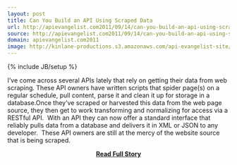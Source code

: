 ```yaml
---
layout: post
title: Can You Build an API Using Scraped Data
url: http://apievangelist.com2011/09/14/can-you-build-an-api-using-scraped-data/
source: http://apievangelist.com2011/09/14/can-you-build-an-api-using-scraped-data/
domain: apievangelist.com2011
image: http://kinlane-productions.s3.amazonaws.com/api-evangelist-site/blog/web-scraper.jpg
---
```

{% include JB/setup %}<p>I’ve come across several APIs lately that rely on getting their data from web scraping. These API owners have written scripts that spider page(s) on a regular schedule, pull content, parse it and clean it up for storage in a database.Once they’ve scraped or harvested this data from the web page source, they then get to work transforming and normalizing for access via a RESTful API.  With an API they can now offer a standard interface that reliably pulls data from a database and delivers it in XML or JSON to any developer.  These API owners are still at the mercy of the website source that is being scraped.</p>
<center><p><a href="http://apievangelist.com2011/09/14/can-you-build-an-api-using-scraped-data/" style='padding:25px; font-sze:18px; font-weight: bold;'>Read Full Story</a></p></center>
